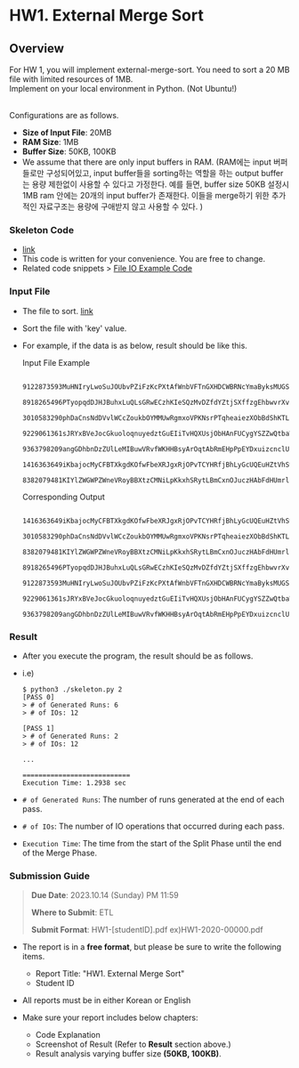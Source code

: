# HW1. External Merge Sort 

## Overview

For HW 1, you will implement external-merge-sort. You need to sort a 20 MB file with limited resources of 1MB. <br/>
Implement on your local environment in Python. (Not Ubuntu!)

<br/>
Configurations are as follows.

- **Size of Input File**: 20MB
- **RAM Size**: 1MB
- **Buffer Size**: 50KB, 100KB
- We assume that there are only input buffers in RAM. (RAM에는 input 버퍼들로만 구성되어있고, input buffer들을 sorting하는 역할을 하는 output buffer는 용량 제한없이 사용할 수 있다고 가정한다. 예를 들면, buffer size 50KB 설정시 1MB ram 안에는 20개의 input buffer가 존재한다. 이들을 merge하기 위한 추가적인 자료구조는 용량에 구애받지 않고 사용할 수 있다. )



### Skeleton Code
- [link](./skeleton.py)
- This code is written for your convenience. You are free to change.
- Related code snippets > [File IO Example Code](./code-snippet.md)



### Input File
- The file to sort. [link](./input_file.txt)
- Sort the file with 'key' value.

- For example, if the data is as below, result should be like this.
  
  Input File Example
  ```
    9122873593MuHNIryLwoSuJOUbvPZiFzKcPXtAfWnbVFTnGXHDCWBRNcYmaByksMUGSspdwVgDgkLTOpxKqhWYFjhbEuqDQeZClY
    8918265496PTyopqdDJHJBuhxLuQLsGRwECzhKIeSQzMvDZfdYZtjSXffzgEhbwvrXvpUVFnjOuHZqDkdMlgXoKgCnmxapPamWbt
    3010583290phDaCnsNdDVvlWCcZoukbOYMMUwRgmxoVPKNsrPTqheaiezXObBdShKTLsYbKmCuTXEFcaJkHfiJHiXqyAmqPfSEvj
    9229061361sJRYxBVeJocGkuoloqnuyedztGuEIiTvHQXUsjObHAnFUCygYSZZwQtbaWTkxJvEIhrhLPjPqNVKURFdPgCAMCBSil
    9363798209angGDhbnDzZUlLeMIBuwVRvfWKHHBsyArOqtAbRmEHpPpEYDxuizcnclUjxSvBOjZCJeQNoxFdsTtCTaRFJXVcXmKG
    1416363649iKbajocMyCFBTXkgdKOfwFbeXRJgxRjOPvTCYHRfjBhLyGcUQEuHZtVhSwQSuYEVampAqzkxNitmxGEVvmCzNnJUnc
    8382079481KIYlZWGWPZWneVRoyBBXtzCMNiLpKkxhSRytLBmCxnOJuczHAbFdHUmrlgOwsoSsFEIibvqChQMXlcvzTksrPtZbjm
  ```
  Corresponding Output
  ```
    1416363649iKbajocMyCFBTXkgdKOfwFbeXRJgxRjOPvTCYHRfjBhLyGcUQEuHZtVhSwQSuYEVampAqzkxNitmxGEVvmCzNnJUnc
    3010583290phDaCnsNdDVvlWCcZoukbOYMMUwRgmxoVPKNsrPTqheaiezXObBdShKTLsYbKmCuTXEFcaJkHfiJHiXqyAmqPfSEvj
    8382079481KIYlZWGWPZWneVRoyBBXtzCMNiLpKkxhSRytLBmCxnOJuczHAbFdHUmrlgOwsoSsFEIibvqChQMXlcvzTksrPtZbjm
    8918265496PTyopqdDJHJBuhxLuQLsGRwECzhKIeSQzMvDZfdYZtjSXffzgEhbwvrXvpUVFnjOuHZqDkdMlgXoKgCnmxapPamWbt
    9122873593MuHNIryLwoSuJOUbvPZiFzKcPXtAfWnbVFTnGXHDCWBRNcYmaByksMUGSspdwVgDgkLTOpxKqhWYFjhbEuqDQeZClY
    9229061361sJRYxBVeJocGkuoloqnuyedztGuEIiTvHQXUsjObHAnFUCygYSZZwQtbaWTkxJvEIhrhLPjPqNVKURFdPgCAMCBSil
    9363798209angGDhbnDzZUlLeMIBuwVRvfWKHHBsyArOqtAbRmEHpPpEYDxuizcnclUjxSvBOjZCJeQNoxFdsTtCTaRFJXVcXmKG
  ```


### Result
- After you execute the program, the result should be as follows.
- i.e)
    ```
    $ python3 ./skeleton.py 2
    [PASS 0]
    > # of Generated Runs: 6
    > # of IOs: 12

    [PASS 1]
    > # of Generated Runs: 2
    > # of IOs: 12

    ...

    ===========================
    Execution Time: 1.2938 sec
    ```

- `# of Generated Runs`: The number of runs generated at the end of each pass.
- `# of IOs`: The number of IO operations that occurred during each pass. 
- `Execution Time`: The time from the start of the Split Phase until the end of the Merge Phase.


### Submission Guide
> **Due Date**: 2023.10.14 (Sunday) PM 11:59
>
> **Where to Submit**: ETL
>
> **Submit Format**: HW1-[studentID].pdf    ex)HW1-2020-00000.pdf

- The report is in a **free format**, but please be sure to write the following items.
  - Report Title:   "HW1. External Merge Sort"
  - Student ID
  
- All reports must be in either Korean or English
- Make sure your report includes below chapters:
  - Code Explanation
  - Screenshot of Result (Refer to **Result** section above.)
  - Result analysis varying buffer size **(50KB, 100KB)**.

  
